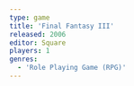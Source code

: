 ```yaml
---
type: game
title: 'Final Fantasy III'
released: 2006
editor: Square
players: 1
genres:
  - 'Role Playing Game (RPG)'
---
```

